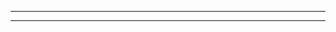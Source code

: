 - - -
- - -

 

<YouTube id='PL1gv5yv3DoZOHLjisuD1JcUPTkFy_IGGO' playlist />

<PatternDocs pattern='hugo' />

